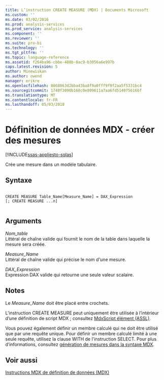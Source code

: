 ```yaml
---
title: L’instruction CREATE MEASURE (MDX) | Documents Microsoft
ms.custom: ''
ms.date: 03/02/2016
ms.prod: analysis-services
ms.prod_service: analysis-services
ms.component: ''
ms.reviewer: ''
ms.suite: pro-bi
ms.technology: ''
ms.tgt_pltfrm: ''
ms.topic: language-reference
ms.assetid: f264ba96-cbbe-488b-8ac9-b3056a6e997b
caps.latest.revision: 5
author: Minewiskan
ms.author: owend
manager: erikre
ms.openlocfilehash: 8868863d2bba43ba8f9a0fff9f9f2aa5f5331bc4
ms.sourcegitcommit: 1740f3090b168c0e809611a7aa6fd514075616bf
ms.translationtype: MT
ms.contentlocale: fr-FR
ms.lasthandoff: 05/03/2018
---
```

# <a name="mdx-data-definition---create-measure"></a>Définition de données MDX - créer des mesures
[!INCLUDE[ssas-appliesto-sqlas](../includes/ssas-appliesto-sqlas.md)]

  Crée une mesure dans un modèle tabulaire.  
  
## <a name="syntax"></a>Syntaxe  
  
```  
  
CREATE MEASURE Table_Name[Measure_Name] = DAX_Expression  
[; CREATE MEASURE ...n]  
  
```  
  
## <a name="arguments"></a>Arguments  
 *Nom_table*  
 Littéral de chaîne valide qui fournit le nom de la table dans laquelle la mesure sera créée.  
  
 *Measure_Name*  
 Littéral de chaîne valide qui précise le nom d'une mesure.  
  
 *DAX_Expression*  
 Expression DAX valide qui retourne une seule valeur scalaire.  
  
## <a name="remarks"></a>Notes  
 Le *Measure_Name* doit être placé entre crochets.  
  
 L’instruction CREATE MEASURE peut uniquement être utilisée à l’intérieur d’une définition de script MDX ; consultez [MdxScript élément &#40;ASSL&#41;](../analysis-services/scripting/objects/mdxscript-element-assl.md).  
  
 Vous pouvez également définir un membre calculé qui ne doit être utilisé que par une requête unique. Pour définir un membre calculé limité à une seule requête, utilisez la clause WITH de l'instruction SELECT. Pour plus d’informations, consultez [génération de mesures dans la syntaxe MDX](../analysis-services/multidimensional-models/mdx/mdx-building-measures.md).  
  
## <a name="see-also"></a>Voir aussi  
 [Instructions MDX de définition de données &#40;MDX&#41;](../mdx/mdx-data-definition-statements-mdx.md)  
  
  
